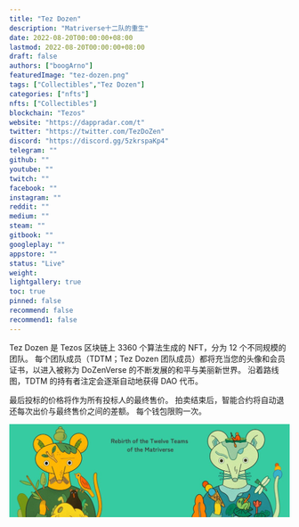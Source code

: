 ```yaml
---
title: "Tez Dozen"
description: "Matriverse十二队的重生"
date: 2022-08-20T00:00:00+08:00
lastmod: 2022-08-20T00:00:00+08:00
draft: false
authors: ["boogArno"]
featuredImage: "tez-dozen.png"
tags: ["Collectibles","Tez Dozen"]
categories: ["nfts"]
nfts: ["Collectibles"]
blockchain: "Tezos"
website: "https://dappradar.com/t"
twitter: "https://twitter.com/TezDoZen"
discord: "https://discord.gg/5zkrspaKp4"
telegram: ""
github: ""
youtube: ""
twitch: ""
facebook: ""
instagram: ""
reddit: ""
medium: ""
steam: ""
gitbook: ""
googleplay: ""
appstore: ""
status: "Live"
weight: 
lightgallery: true
toc: true
pinned: false
recommend: false
recommend1: false
---
```

Tez Dozen 是 Tezos 区块链上 3360 个算法生成的 NFT，分为 12 个不同规模的团队。 每个团队成员（TDTM；Tez Dozen 团队成员）都将充当您的头像和会员证书，以进入被称为 DoZenVerse 的不断发展的和平与美丽新世界。 沿着路线图，TDTM 的持有者注定会逐渐自动地获得 DAO 代币。

最后投标的价格将作为所有投标人的最终售价。 拍卖结束后，智能合约将自动退还每次出价与最终售价之间的差额。 每个钱包限购一次。

![1080x360](1080x360.jpg)

